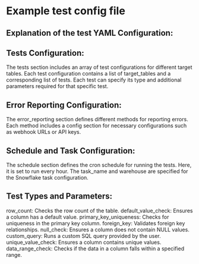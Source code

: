 # Example test config file

## Explanation of the test YAML Configuration:

## Tests Configuration:
The tests section includes an array of test configurations for different target tables.
Each test configuration contains a list of target_tables and a corresponding list of tests.
Each test can specify its type and additional parameters required for that specific test.

## Error Reporting Configuration:
The error_reporting section defines different methods for reporting errors.
Each method includes a config section for necessary configurations such as webhook URLs or API keys.

## Schedule and Task Configuration:
The schedule section defines the cron schedule for running the tests. Here, it is set to run every hour.
The task_name and warehouse are specified for the Snowflake task configuration.

## Test Types and Parameters:
row_count: Checks the row count of the table.
default_value_check: Ensures a column has a default value.
primary_key_uniqueness: Checks for uniqueness in the primary key column.
foreign_key: Validates foreign key relationships.
null_check: Ensures a column does not contain NULL values.
custom_query: Runs a custom SQL query provided by the user.
unique_value_check: Ensures a column contains unique values.
data_range_check: Checks if the data in a column falls within a specified range.